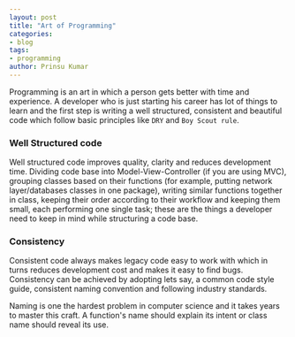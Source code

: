 ```yaml
---
layout: post
title: "Art of Programming"
categories:
- blog
tags:
- programming
author: Prinsu Kumar
---
```


Programming is an art in which a person gets better with time and experience. A developer who is just starting his career has lot of things to learn and the first step is writing a well structured, consistent and beautiful code which follow basic principles like `DRY` and `Boy Scout rule`.

### Well Structured code

Well structured code improves quality, clarity and reduces development time. Dividing code base into Model-View-Controller (if you are using MVC), grouping classes based on their functions (for example, putting network layer/databases classes in one package), writing similar functions together in class, keeping their order according to their workflow and keeping them small, each performing one single task; these are the things a developer need to keep in mind while structuring a code base.


### Consistency

Consistent code always makes legacy code easy to work with which in turns reduces development cost and makes it easy to find bugs.
Consistency can be achieved by adopting lets say, a common code style guide, consistent naming convention and following industry standards.

Naming is one the hardest problem in computer science and it takes years to master this craft. A function's name should explain its intent or class name should reveal its use.
